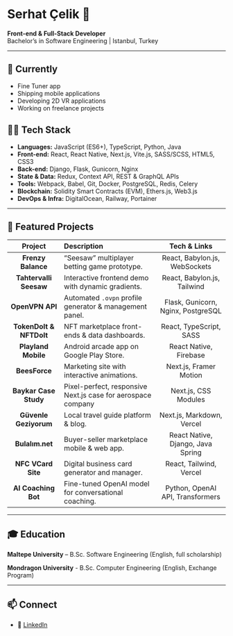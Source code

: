 # Serhat Çelik 👋

**Front-end & Full-Stack Developer**  
Bachelor’s in Software Engineering | Istanbul, Turkey

---

## 🔭 Currently
- Fine Tuner app
- Shipping mobile applications  
- Developing 2D VR applications  
- Working on freelance projects

## 👨‍💻 Tech Stack
- **Languages:** JavaScript (ES6+), TypeScript, Python, Java  
- **Front-end:** React, React Native, Next.js, Vite.js, SASS/SCSS, HTML5, CSS3  
- **Back-end:** Django, Flask, Gunicorn, Nginx  
- **State & Data:** Redux, Context API, REST & GraphQL APIs  
- **Tools:** Webpack, Babel, Git, Docker, PostgreSQL, Redis, Celery  
- **Blockchain:** Solidity Smart Contracts (EVM), Ethers.js, Web3.js  
- **DevOps & Infra:** DigitalOcean, Railway, Portainer

---

## 🚀 Featured Projects

| Project                     | Description                                                      | Tech & Links                                                        |
|:---------------------------:|:-----------------------------------------------------------------|:-------------------------------------------------------------------:|
| **Frenzy Balance**          | “Seesaw” multiplayer betting game prototype.                     | React, Babylon.js, WebSockets                                       |
| **Tahtervalli Seesaw**      | Interactive frontend demo with dynamic gradients.                | React, Babylon.js, Tailwind                                         |
| **OpenVPN API**             | Automated `.ovpn` profile generator & management panel.          | Flask, Gunicorn, Nginx, PostgreSQL                                  |
| **TokenDoIt & NFTDoIt**     | NFT marketplace front-ends & data dashboards.                    | React, TypeScript, SASS                                             |
| **Playland Mobile**         | Android arcade app on Google Play Store.                         | React Native, Firebase                                              |
| **BeesForce**               | Marketing site with interactive animations.                      | Next.js, Framer Motion                                               |
| **Baykar Case Study**       | Pixel-perfect, responsive Next.js case for aerospace company     | Next.js, CSS Modules                                                 |
| **Güvenle Geziyorum**       | Local travel guide platform & blog.                              | Next.js, Markdown, Vercel                                            |
| **Bulalım.net**             | Buyer-seller marketplace mobile & web app.                       | React Native, Django, Java Spring                                    |
| **NFC VCard Site**          | Digital business card generator and manager.                     | React, Tailwind, Vercel                                              |
| **AI Coaching Bot**         | Fine-tuned OpenAI model for conversational coaching.             | Python, OpenAI API, Transformers                                     |

---

## 🎓 Education

**Maltepe University** – B.Sc. Software Engineering (English, full scholarship)

**Mondragon University** - B.Sc. Computer Engineering (English, Exchange Program)

---

## 📫 Connect 
- 🔗 [LinkedIn](https://www.linkedin.com/in/serhat-celik1/)  



